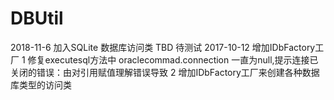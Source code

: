 # DBUtil
2018-11-6
加入SQLite 数据库访问类  TBD 待测试
2017-10-12
增加IDbFactory工厂
1 修复executesql方法中 oraclecommad.connection 一直为null,提示连接已关闭的错误：由对引用赋值理解错误导致
2 增加IDbFactory工厂来创建各种数据库类型的访问类